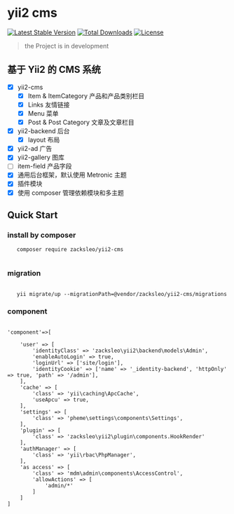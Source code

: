 # yii2 cms

[![Latest Stable Version](https://poser.pugx.org/zacksleo/yii2-cms/version)](https://packagist.org/packages/zacksleo/yii2-cms)
[![Total Downloads](https://poser.pugx.org/zacksleo/yii2-cms/downloads)](https://packagist.org/packages/zacksleo/yii2-cms)
[![License](https://poser.pugx.org/zacksleo/yii2-cms/license)](https://packagist.org/packages/zacksleo/yii2-cms)

> the Project is in development 
## 基于 Yii2 的 CMS 系统

- [x] yii2-cms
  - [x] Item & ItemCategory  产品和产品类别栏目
  - [x] Links  友情链接
  - [x] Menu   菜单 
  - [x] Post & Post Category 文章及文章栏目
- [x] yii2-backend  后台
  - [x] layout  布局
- [x] yii2-ad    广告
- [x] yii2-gallery  图库
- [ ] item-field  产品字段
- [x] 通用后台框架，默认使用 Metronic 主题
- [x] 插件模块
- [x] 使用 composer 管理依赖模块和多主题

## Quick Start

### install by composer

```
   composer require zacksleo/yii2-cms
   
```
### migration

```

   yii migrate/up --migrationPath=@vendor/zacksleo/yii2-cms/migrations

```

### component

```

'component'=>[
        
    'user' => [
        'identityClass' => 'zacksleo\yii2\backend\models\Admin',
        'enableAutoLogin' => true,
        'loginUrl' => ['site/login'],
        'identityCookie' => ['name' => '_identity-backend', 'httpOnly' => true, 'path' => '/admin'],
    ],
    'cache' => [
        'class' => 'yii\caching\ApcCache',
        'useApcu' => true,
    ],
    'settings' => [
        'class' => 'pheme\settings\components\Settings',
    ],
    'plugin' => [
        'class' => 'zacksleo\yii2\plugin\components.HookRender'
    ],
    'authManager' => [
        'class' => 'yii\rbac\PhpManager',
    ],
    'as access' => [
        'class' => 'mdm\admin\components\AccessControl',
        'allowActions' => [
            'admin/*'
        ]
    ]
]

```
